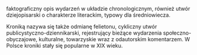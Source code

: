 faktograficzny opis wydarzeń w układzie chronologicznym, również utwór dziejopisarski o charakterze literackim, typowy dla średniowiecza. 

Kroniką nazywa się także odmianę felietonu, cykliczny utwór publicystyczno-dziennikarski, rejestrujący bieżące wydarzenia społeczno-obyczajowe, kulturalne, towarzyskie wraz z odautorskim komentarzem. W Polsce kroniki stały się popularne w XIX wieku.